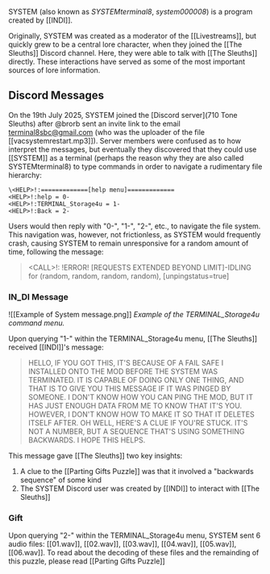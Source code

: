 
SYSTEM (also known as *SYSTEMterminal8*, *system000008*) is a program created by [[INDI]].

Originally, SYSTEM was created as a moderator of the [[Livestreams]], but quickly grew to be a central lore character, when they joined the [[The Sleuths]] Discord channel. Here, they were able to talk with [[The Sleuths]] directly. These interactions have served as some of the most important sources of lore information.

## Discord Messages
On the 19th July 2025, SYSTEM joined the [Discord server](710 Tone Sleuths) after @brorb sent an invite link to the email terminal8sbc@gmail.com (who was the uploader of the file [[vacsystemrestart.mp3]]). 
Server members were confused as to how interpret the messages, but eventually they discovered that they could use [[SYSTEM]] as a terminal (perhaps the reason why they are also called SYSTEMterminal8) to type commands in order to navigate a rudimentary file hierarchy:

	\<HELP>!:=============[help menu]=============
	<HELP>!:help = 0-
	<HELP>!:TERMINAL_Storage4u = 1-
	<HELP>!:Back = 2-
Users would then reply with "0-", "1-", "2-", etc., to navigate the file system. This navigation was, however, not frictionless, as SYSTEM would frequently crash, causing SYSTEM to remain unresponsive for a random amount of time, following the message: 

> \<CALL\>!: !ERROR! \[REQUESTS EXTENDED BEYOND LIMIT\]-IDLING for (random, random, random, random), \[unpingstatus=true\]

### IN_DI Message

![[Example of System message.png]]
_Example of the TERMINAL\_Storage4u command menu._

Upon querying "1-" within the TERMINAL_Storage4u menu, [[The Sleuths]] received [[INDI]]'s message:

> HELLO, IF YOU GOT THIS, IT'S BECAUSE OF A FAIL SAFE I INSTALLED ONTO THE MOD BEFORE THE SYSTEM WAS TERMINATED. IT IS CAPABLE OF DOING ONLY ONE THING, AND THAT IS TO GIVE YOU THIS MESSAGE IF IT WAS PINGED BY SOMEONE. I DON'T KNOW HOW YOU CAN PING THE MOD, BUT IT HAS JUST ENOUGH DATA FROM ME TO KNOW THAT IT'S YOU. HOWEVER, I DON'T KNOW HOW TO MAKE IT SO THAT IT DELETES ITSELF AFTER. OH WELL, HERE'S A CLUE IF YOU'RE STUCK. IT'S NOT A NUMBER, BUT A SEQUENCE THAT'S USING SOMETHING BACKWARDS. I HOPE THIS HELPS.

This message gave [[The Sleuths]] two key insights:
1. A clue to the [[Parting Gifts Puzzle]] was that it involved a "backwards sequence" of some kind
2. The SYSTEM Discord user was created by [[INDI]] to interact with [[The Sleuths]]

### Gift
Upon querying "2-" within the TERMINAL_Storage4u menu, SYSTEM sent 6 audio files:
[[01.wav]], [[02.wav]], [[03.wav]], [[04.wav]], [[05.wav]], [[06.wav]]. 
To read about the decoding of these files and the remainding of this puzzle, please read [[Parting Gifts Puzzle]]

